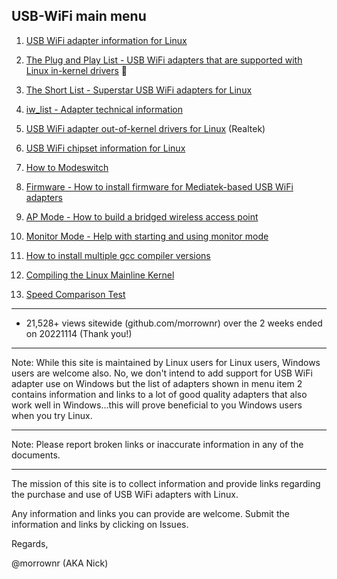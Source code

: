 ##   USB-WiFi main menu

1.  [USB WiFi adapter information for Linux](https://github.com/morrownr/USB-WiFi/blob/main/home/USB_WiFi_Adapter_Information_for_Linux.md)

2.  [ The Plug and Play List - USB WiFi adapters that are supported with Linux in-kernel drivers](https://github.com/morrownr/USB-WiFi/blob/main/home/USB_WiFi_Adapters_that_are_supported_with_Linux_in-kernel_drivers.md)   :rocket:

3.  [The Short List - Superstar USB WiFi adapters for Linux](https://github.com/morrownr/USB-WiFi/blob/main/home/The_Short_List.md)

4.  [iw_list - Adapter technical information](https://github.com/morrownr/USB-WiFi/tree/main/home/iw_list)

5.  [USB WiFi adapter out-of-kernel drivers for Linux](https://github.com/morrownr/USB-WiFi/blob/main/home/USB_WiFi_Adapter_out-of-kernel_drivers_for_Linux.md) (Realtek)

6.  [USB WiFi chipset information for Linux](https://github.com/morrownr/USB-WiFi/blob/main/home/USB_WiFi_Chipsets.md)

7.  [How to Modeswitch](https://github.com/morrownr/USB-WiFi/blob/main/home/How_to_Modeswitch.md)

8.  [Firmware - How to install firmware for Mediatek-based USB WiFi adapters](https://github.com/morrownr/USB-WiFi/blob/main/home/How_to_Install_Firmware_for_Mediatek_based_USB_WiFi_adapters.md)

9.  [AP Mode - How to build a bridged wireless access point](https://github.com/morrownr/USB-WiFi/blob/main/home/AP_Mode/Bridged_Wireless_Access_Point.md)

10. [Monitor Mode - Help with starting and using monitor mode](https://github.com/morrownr/Monitor_Mode)

11. [How to install multiple gcc compiler versions](https://github.com/morrownr/USB-WiFi/blob/main/home/How%20to%20install%20multiple%20gcc%20compiler%20versions.md)

12. [Compiling the Linux Mainline Kernel](https://github.com/morrownr/USB-WiFi/blob/main/home/Compiling_the_Linux_Mainline_Kernel.md)

13. [Speed Comparison Test](https://github.com/morrownr/USB-WiFi/blob/main/home/Speed_Comparison_Test.md)

-----

- 21,528+ views sitewide (github.com/morrownr) over the 2 weeks ended on 20221114 (Thank you!)

-----

Note: While this site is maintained by Linux users for Linux users, Windows users are welcome also. No, we don't intend to add support for
USB WiFi adapter use on Windows but the list of adapters shown in menu item 2 contains information and links to a lot of good quality
adapters that also work well in Windows...this will prove beneficial to you Windows users when you try Linux.

-----

Note: Please report broken links or inaccurate information in any of the documents.

-----

The mission of this site is to collect information and provide links regarding the purchase and use of USB WiFi adapters with Linux.

Any information and links you can provide are welcome. Submit the information and links by clicking on Issues.

Regards,

@morrownr (AKA Nick)
